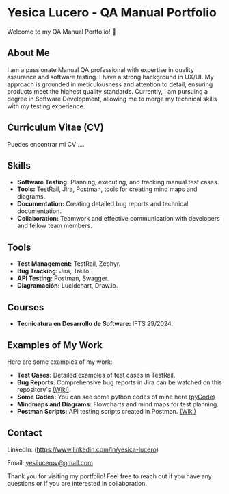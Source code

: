 # Yesica Lucero - QA Manual Portfolio

Welcome to my QA Manual Portfolio! 👋

## About Me
I am a passionate Manual QA professional with expertise in quality assurance and software testing. I have a strong background in UX/UI. My approach is grounded in meticulousness and attention to detail, ensuring products meet the highest quality standards. Currently, I am pursuing a degree in Software Development, allowing me to merge my technical skills with my testing experience.

## Curriculum Vitae (CV)
Puedes encontrar mi CV ....

## Skills
- **Software Testing:** Planning, executing, and tracking manual test cases.
- **Tools:** TestRail, Jira, Postman, tools for creating mind maps and diagrams.
- **Documentation:** Creating detailed bug reports and technical documentation.
- **Collaboration:** Teamwork and effective communication with developers and fellow team members.

## Tools
- **Test Management:** TestRail, Zephyr.
- **Bug Tracking:** Jira, Trello.
- **API Testing:** Postman, Swagger.
- **Diagramación:** Lucidchart, Draw.io.

## Courses
- **Tecnicatura en Desarrollo de Software:** IFTS 29/2024.

## Examples of My Work
Here are some examples of my work:
- **Test Cases:** Detailed examples of test cases in TestRail.
- **Bug Reports:** Comprehensive bug reports in Jira can be watched on this repository's [(Wiki)](https://github.com/YesicaLuc/qaportfolio/wiki).
- **Some Codes:** You can see some python codes of mine here [(pyCode)](https://github.com/YesicaLuc/qaportfolio/tree/YesicaLuc-pyCode)
- **Mindmaps and Diagrams:** Flowcharts and mind maps for test planning.
- **Postman Scripts:** API testing scripts created in Postman. [(Wiki)](https://github.com/YesicaLuc/qaportfolio/wiki/Postman-Testing-Example)
  
## Contact
LinkedIn: (https://www.linkedin.com/in/yesica-lucero)

Email: yesilucerov@gmail.com

Thank you for visiting my portfolio! Feel free to reach out if you have any questions or if you are interested in collaboration.


